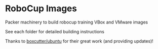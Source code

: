 # RoboCup Images
Packer machinery to build robocup training VBox and VMware images

See each folder for detailed building instructions

Thanks to [boxcutter/ubuntu](https://github.com/boxcutter/ubuntu) for their great work (and providing updates)!
